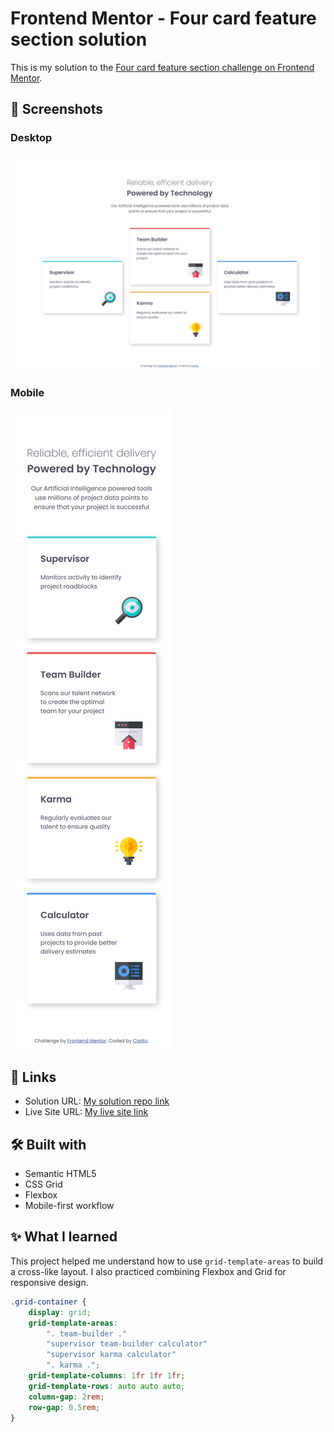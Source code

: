 # Frontend Mentor - Four card feature section solution

This is my solution to the [Four card feature section challenge on Frontend Mentor](https://www.frontendmentor.io/challenges/four-card-feature-section-weK1eFYK).

## 📸 Screenshots

### Desktop
![Desktop Screenshot](/images/Desktop-screenshot.png)

### Mobile
![Mobile Screenshot](/images/Mobile-screenshot.png)

## 🔗 Links

- Solution URL: [My solution repo link](https://github.com/carodg09/four-card-feature-section-master)
- Live Site URL: [My live site link](https://carodg09.github.io/four-card-feature-section-master)

## 🛠️ Built with

- Semantic HTML5
- CSS Grid
- Flexbox
- Mobile-first workflow

## ✨ What I learned

This project helped me understand how to use `grid-template-areas` to build a cross-like layout. I also practiced combining Flexbox and Grid for responsive design.

```css
.grid-container {
    display: grid;
    grid-template-areas:
        ". team-builder ."
        "supervisor team-builder calculator"
        "supervisor karma calculator"
        ". karma .";
    grid-template-columns: 1fr 1fr 1fr;
    grid-template-rows: auto auto auto;
    column-gap: 2rem;
    row-gap: 0.5rem;
}